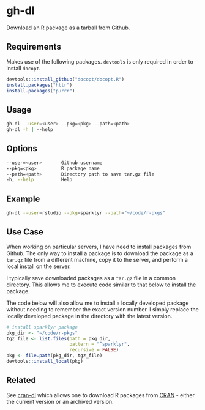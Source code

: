# gh-dl
Download an R package as a tarball from Github.

## Requirements
Makes use of the following packages.  `devtools` is only required in order to install `docopt`.

```R
devtools::install_github("docopt/docopt.R")
install.packages("httr")
install.packages("purrr")
```

## Usage

```bash
gh-dl --user=<user> --pkg=<pkg> --path=<path>
gh-dl -h | --help
```

## Options

```bash
--user=<user>       Github username
--pkg=<pkg>         R package name
--path=<path>       Directory path to save tar.gz file
-h, --help          Help
```

## Example

```bash
gh-dl --user=rstudio --pkg=sparklyr --path="~/code/r-pkgs"
```

## Use Case
When working on particular servers, I have need to install packages from Github.  The only way to install a package is to download the package as a `tar.gz` file from a different machine, copy it to the server, and perform a local install on the server.

I typically save downloaded packages as a `tar.gz` file in a common directory.  This allows me to execute code similar to that below to install the package.

The code below will also allow me to install a locally developed package without needing to remember the exact version number. I simply replace the locally developed package in the directory with the latest version.

```R
# install sparklyr package
pkg_dir <- "~/code/r-pkgs"
tgz_file <- list.files(path = pkg_dir,
                       pattern = "^sparklyr",
                       recursive = FALSE)
pkg <- file.path(pkg_dir, tgz_file)
devtools::install_local(pkg)
```

## Related
See [cran-dl](https://github.com/curtisalexander/cran-dl) which allows one to download R packages from [CRAN](https://cran.rstudio.com) - either the current version or an archived version.

